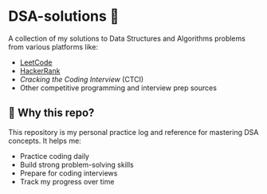 # DSA-solutions 🚀

A collection of my solutions to Data Structures and Algorithms problems from various platforms like:

- [LeetCode](https://leetcode.com/)
- [HackerRank](https://www.hackerrank.com/)
- *Cracking the Coding Interview* (CTCI)
- Other competitive programming and interview prep sources

## 🧠 Why this repo?

This repository is my personal practice log and reference for mastering DSA concepts. It helps me:

- Practice coding daily
- Build strong problem-solving skills
- Prepare for coding interviews
- Track my progress over time